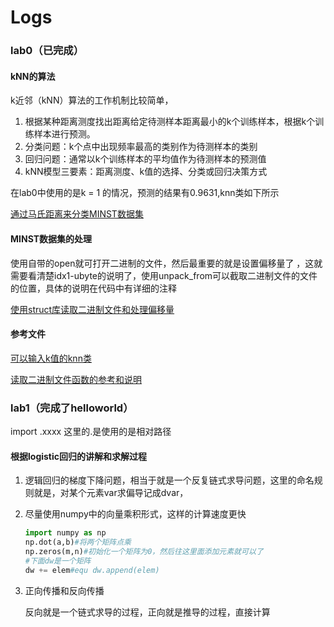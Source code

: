 # Logs

### lab0（已完成）

#### kNN的算法

k近邻（kNN）算法的工作机制比较简单，

1. 根据某种距离测度找出距离给定待测样本距离最小的k个训练样本，根据k个训练样本进行预测。
2. 分类问题：k个点中出现频率最高的类别作为待测样本的类别
3. 回归问题：通常以k个训练样本的平均值作为待测样本的预测值
4. kNN模型三要素：距离测度、k值的选择、分类或回归决策方式

在lab0中使用的是k = 1 的情况，预测的结果有0.9631,knn类如下所示

[通过马氏距离来分类MINST数据集](E:\pytest\lab0\lab0\myknn.py)

#### MINST数据集的处理

使用自带的open就可打开二进制的文件，然后最重要的就是设置偏移量了 ，这就需要看清楚idx1-ubyte的说明了，使用unpack_from可以截取二进制文件的文件的位置，具体的说明在代码中有详细的注释

[使用struct库读取二进制文件和处理偏移量](E:\pytest\lab0\read.py)

#### 参考文件

[可以输入k值的knn类](E:\pytest\lab0\KNNmy2.py)

[读取二进制文件函数的参考和说明](E:\pytest\lab0\read.py)

### lab1（完成了helloworld）

import .xxxx 这里的.是使用的是相对路径

#### 根据logistic回归的讲解和求解过程

1. 逻辑回归的梯度下降问题，相当于就是一个反复链式求导问题，这里的命名规则就是，对某个元素var求偏导记成dvar，

2. 尽量使用numpy中的向量乘积形式，这样的计算速度更快

   ```python
   import numpy as np
   np.dot(a,b)#将两个矩阵点乘
   np.zeros(m,n)#初始化一个矩阵为0，然后往这里面添加元素就可以了
   #下面dw是一个矩阵
   dw += elem#equ dw.append(elem)
   ```

3. 正向传播和反向传播

   反向就是一个链式求导的过程，正向就是推导的过程，直接计算




